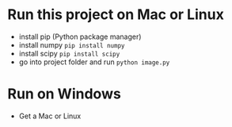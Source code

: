 # Run this project on Mac or Linux
- install pip (Python package manager) 
- install numpy `pip install numpy`
- install scipy `pip install scipy`
- go into project folder and run `python image.py`

# Run on Windows
- Get a Mac or Linux
